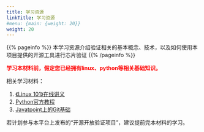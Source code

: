 ```yaml
---
title: 学习资源
linkTitle: 学习资源
#menu: {main: {weight: 20}}
weight: 20
---
```


{{% pageinfo %}}
本学习资源介绍验证相关的基本概念、技术，以及如何使用本项目提供的开源工具进行芯片验证
{{% /pageinfo %}}


**<span style="color:red;">学习本材料前，假定您已经拥有linux、python等相关基础知识。</span>**


相关学习材料：

1. <a href="https://101.ustclug.org/" target="_blank">《Linux 101》在线讲义</a>
1. <a href="https://docs.python.org/3/tutorial/index.html" target="_blank">Python官方教程</a>
1. <a href="https://www.javatpoint.com/git" target="_blank">Javatpoint上的Git基础</a>


若计划参与本平台上发布的“开源开放验证项目”，建议提前完本材料的学习。
